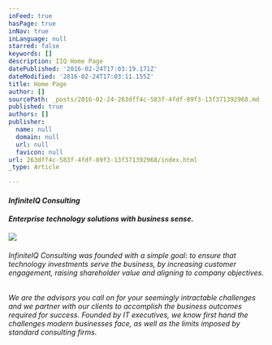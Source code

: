 ```yaml
---
inFeed: true
hasPage: true
inNav: true
inLanguage: null
starred: false
keywords: []
description: IIQ Home Page
datePublished: '2016-02-24T17:03:19.171Z'
dateModified: '2016-02-24T17:03:11.155Z'
title: Home Page
author: []
sourcePath: _posts/2016-02-24-263dff4c-583f-4fdf-89f3-13f371392968.md
published: true
authors: []
publisher:
  name: null
  domain: null
  url: null
  favicon: null
url: 263dff4c-583f-4fdf-89f3-13f371392968/index.html
_type: Article

---
```

#### _InfiniteIQ Consulting_

#### _Enterprise technology solutions with business sense._
![](https://the-grid-user-content.s3-us-west-2.amazonaws.com/3c4cf8fd-8dd2-42d3-8c12-8e73a01adec9.png)

###### InfiniteIQ Consulting was founded with a simple goal: to ensure that technology investments serve the business, by increasing customer engagement, raising shareholder value and aligning to company objectives.

###### We are the advisors you call on for your seemingly intractable challenges and we partner with our clients to accomplish the business outcomes required for success. Founded by IT executives, we know first hand the challenges modern businesses face, as well as the limits imposed by standard consulting firms.